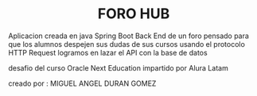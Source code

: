 <h1 align="center"> FORO HUB </h1>

Aplicacion creada en java Spring Boot
Back End de un foro pensado para que los alumnos despejen sus dudas de sus cursos
usando el protocolo HTTP Request logramos en lazar el API con la base de datos

desafio del curso Oracle Next Education impartido por Alura Latam

creado por : MIGUEL ANGEL DURAN GOMEZ 
